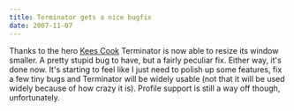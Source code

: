 ```yaml
---
title: Terminator gets a nice bugfix
date: 2007-11-07
---
```


Thanks to the hero [Kees Cook](http://outflux.net) Terminator is now able to resize its window smaller. A pretty stupid bug to have, but a fairly peculiar fix.
Either way, it's done now. It's starting to feel like I just need to polish up some features, fix a few tiny bugs and Terminator will be widely usable (not that it will be used widely because of how crazy it is).
Profile support is still a way off though, unfortunately.
